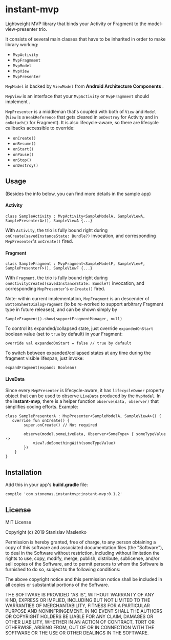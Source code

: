 # instant-mvp
Lightweight MVP library that binds your Activity or Fragment to the model-view-presenter trio.  

It consists of several main classes that have to be inharited in order to make library working:  
* `MvpActivity`
* `MvpFragmment`
* `MvpModel`
* `MvpView`
* `MvpPresenter`


`MvpModel` is backed by `ViewModel` from **Android Architecture Components** .
 
`MvpView` is an interface that your `MvpActivity` or `MvpFragmment` should implement . 

`MvpPresenter` is a middleman that's coupled with both of `View` and `Model` (`View` is a `WeakReference` that gets cleared in `onDestroy` for Activity and in `onDetach()` for Fragment). It is also lifecycle-aware, so there are lifecycle callbacks accessible to override:  

* `onCreate()`
* `onResume()`
* `onStart()`
* `onPause()`
* `onStop()`
* `onDestroy()`


## Usage
(Besides the info below, you can find more details in the sample app)

#### Activity

```
class SampleActivity : MvpActivity<SampleModelA, SampleViewA, SamplePresenterA>(), SampleViewA {...}
```
With `Activity`, the trio is fully bound right during `onCreate(savedInstanceState: Bundle?)` invocation, and corresponding `MvpPresenter`'s `onCreate()` fired.


#### Fragment
```
class SampleFragment : MvpFragment<SampleModelF, SampleViewF, SamplePresenterF>(), SampleViewF {...}
```
With `Fragment`, the trio is fully bound right during `onActivityCreated(savedInstanceState: Bundle?)` invocation, and corresponding `MvpPresenter`'s `onCreate()` fired.

Note: within current implementation, `MvpFragment` is an descender of `BottomSheetDialogFragment` (to be re-worked to support arbitrary Fragment type in future releases), and can be shown simply by 

```
SampleFragment().show(supportFragmentManager, null)
```

To control its expanded/collapsed state, just override `expandedOnStart` boolean value (set to `true` by default) in your Fragment:

```
override val expandedOnStart = false // true by default
```

To switch between expanded/collapsed states at any time during the fragment visible lifespan, just invoke:
```
expandFragment(expand: Boolean)
```

#### LiveData
Since every `MvpPresenter` is lifecycle-aware, it has `lifecycleOwner` property object that can be used to observe `LiveData` produced by the `MvpModel`. In the **instant-mvp**, there is a helper function `observe(data, observer)` that simplifies coding efforts. Example:
```
class SamplePresenterA : MvpPresenter<SampleModelA, SampleViewA>() {
   override fun onCreate() {
        super.onCreate() // Not required

        observe(model.someLiveData, Observer<SomeType> { someTypeValue ->
            view?.doSomethingWith(someTypeValue)
        })
    }
}    
```



## Installation
Add this in your app's **build.gradle** file:

```
compile 'com.stonemas.instantmvp:instant-mvp:0.1.2'
```

## License
MIT License

Copyright (c) 2019 Stanislav Maslenko

Permission is hereby granted, free of charge, to any person obtaining a copy
of this software and associated documentation files (the "Software"), to deal
in the Software without restriction, including without limitation the rights
to use, copy, modify, merge, publish, distribute, sublicense, and/or sell
copies of the Software, and to permit persons to whom the Software is
furnished to do so, subject to the following conditions:

The above copyright notice and this permission notice shall be included in all
copies or substantial portions of the Software.

THE SOFTWARE IS PROVIDED "AS IS", WITHOUT WARRANTY OF ANY KIND, EXPRESS OR
IMPLIED, INCLUDING BUT NOT LIMITED TO THE WARRANTIES OF MERCHANTABILITY,
FITNESS FOR A PARTICULAR PURPOSE AND NONINFRINGEMENT. IN NO EVENT SHALL THE
AUTHORS OR COPYRIGHT HOLDERS BE LIABLE FOR ANY CLAIM, DAMAGES OR OTHER
LIABILITY, WHETHER IN AN ACTION OF CONTRACT, TORT OR OTHERWISE, ARISING FROM,
OUT OF OR IN CONNECTION WITH THE SOFTWARE OR THE USE OR OTHER DEALINGS IN THE
SOFTWARE.
